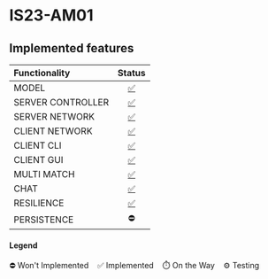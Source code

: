 # IS23-AM01



## Implemented features
| Functionality       |                                                                          Status                                                                          |
|:------------------- |:--------------------------------------------------------------------------------------------------------------------------------------------------------:|
| MODEL               |[✅](https://github.com/campanamattia/IS23-AM01/tree/main/src/main/java/Server/Model)|
| SERVER CONTROLLER   |[✅](https://github.com/campanamattia/IS23-AM01/tree/main/src/main/java/Server/Controller)|
| SERVER NETWORK      |[✅](https://github.com/campanamattia/IS23-AM01/tree/main/src/main/java/Server/Network)|
| CLIENT NETWORK      |[✅](https://github.com/campanamattia/IS23-AM01/tree/main/src/main/java/Client/Network)|
| CLIENT CLI          |[✅](https://github.com/campanamattia/IS23-AM01/tree/main/src/main/java/Client/View/Cli)|
| CLIENT GUI          |[✅](https://github.com/campanamattia/IS23-AM01/tree/main/src/main/java/Client/View/Gui)|
| MULTI MATCH         |[✅](https://github.com/campanamattia/IS23-AM01/tree/main/src/main/java/Server/Network/Lobby)|
| CHAT                |[✅](https://github.com/campanamattia/IS23-AM01/tree/main/src/main/java/Utils)|
| RESILIENCE          |[✅](https://github.com/campanamattia/IS23-AM01/tree/main/src/main/java/Server/Network/Lobby)|
| PERSISTENCE         |⛔|
#### Legend
⛔ Won't Implemented &nbsp;&nbsp; ✅ Implemented &nbsp;&nbsp; ⏱️ On the Way &nbsp;&nbsp; ⚙️ Testing
